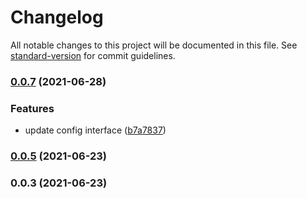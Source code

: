 # Changelog

All notable changes to this project will be documented in this file. See [standard-version](https://github.com/conventional-changelog/standard-version) for commit guidelines.

### [0.0.7](https://github.com/diveDylan/sandfish/compare/v0.0.5...v0.0.7) (2021-06-28)


### Features

* update config interface ([b7a7837](https://github.com/diveDylan/sandfish/commit/b7a78375247cd39bd5d71a32ffa8ec50c8867987))

### [0.0.5](https://github.com/diveDylan/sandfish/compare/v0.0.3...v0.0.5) (2021-06-23)

### 0.0.3 (2021-06-23)
